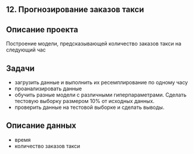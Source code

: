 ## 12. Прогнозирование заказов такси
## Описание проекта
Построение модели, предсказывающей количество заказов такси на следующий час
## Задачи
  * загрузить данные и выполнить их ресемплирование по одному часу
  * проанализировать данные
  * обучить разные модели с различными гиперпараметрами. Сделать тестовую выборку размером 10% от исходных данных.
  * проверить данные на тестовой выборке и сделать выводы.
## Описание данных
  * время
  * количество заказов такси
